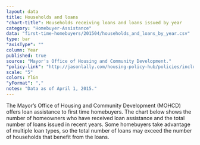 ```yaml
---
layout: data
title: Households and loans
"chart-title": Households receiving loans and loans issued by year
category: "Homebuyer-Assistance"
data: "first-time-homebuyers/201504/households_and_loans_by_year.csv"
type: bar
"axisType": ""
column: Year
published: true
source: "Mayor's Office of Housing and Community Development."
"policy-link": "http://jasonlally.com/housing-policy-hub/policies/inclusionary-housing/"
scale: "5"
colors: YlGn
"yFormat": ","
notes: "Data as of April 1, 2015."
---
```


The Mayor’s Office of Housing and Community Development (MOHCD) offers loan assistance to first time homebuyers. The chart below shows the number of homeowners who have received loan assistance and the total number of loans issued in recent years. Some homebuyers take advantage of multiple loan types, so the total number of loans may exceed the number of households that benefit from the loans.
